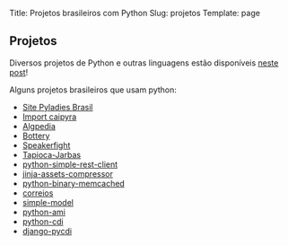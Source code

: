 Title: Projetos brasileiros com Python
Slug: projetos
Template: page 


## Projetos 

Diversos projetos de Python e outras linguagens estão disponíveis [neste post](https://medium.com/nossa-coletividad/projetos-brasileiros-para-fazer-pull-requests-nesse-hacktoberfest-4dc9b9b576c0)!

Alguns projetos brasileiros que usam python:

- [Site Pyladies Brasil](https://github.com/pyladies-brazil/br-pyladies-pelican)
- [Import caipyra](https://github.com/jtemporal/caipyra)
- [Algpedia](https://github.com/thaisviana/algpedia)
- [Bottery](https://github.com/rougeth/bottery)
- [Speakerfight](https://github.com/luanfonceca/speakerfight)
- [Tapioca-Jarbas](https://github.com/daneoshiga/tapioca-jarbas)
- [python-simple-rest-client](https://github.com/allisson/python-simple-rest-client)
- [jinja-assets-compressor](https://github.com/jaysonsantos/jinja-assets-compressor)
- [python-binary-memcached](https://github.com/jaysonsantos/python-binary-memcached)
- [correios](https://github.com/olist/correios)
- [simple-model](https://github.com/lamenezes/simple-model)
- [python-ami](https://github.com/ettoreleandrotognoli/python-ami/)
- [python-cdi](https://github.com/ettoreleandrotognoli/python-cdi)
- [django-pycdi](https://github.com/ettoreleandrotognoli/django-pycdi)
